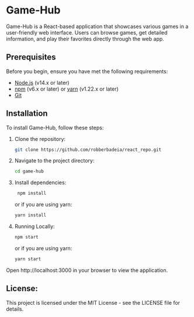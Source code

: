 # Game-Hub

Game-Hub is a React-based application that showcases various games in a user-friendly web interface. Users can browse games, get detailed information, and play their favorites directly through the web app.

## Prerequisites

Before you begin, ensure you have met the following requirements:

- [Node.js](https://nodejs.org/en/download/) (v14.x or later)
- [npm](https://www.npmjs.com/) (v6.x or later) or [yarn](https://yarnpkg.com/getting-started/install) (v1.22.x or later)
- [Git](https://git-scm.com/downloads)

## Installation

To install Game-Hub, follow these steps:

1. Clone the repository:

   ```bash
   git clone https://github.com/robberbadeia/react_repo.git

   ```

2. Navigate to the project directory:

   ```bash
   cd game-hub

   ```

3. Install dependencies:

   ```bash
    npm install
   ```

    or if you are using yarn:

    ```bash
    yarn install
    ```

4. Running Locally:

    ```bash
    npm start
    ```

    or if you are using yarn:

    ```bash
    yarn start
    ```

Open http://localhost:3000 in your browser to view the application.

## License:

This project is licensed under the MIT License - see the LICENSE file for details.
